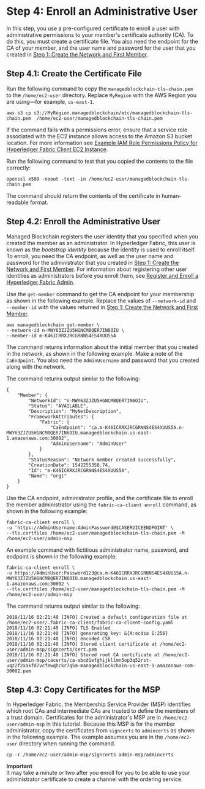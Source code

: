 # Step 4: Enroll an Administrative User<a name="get-started-enroll-admin"></a>

In this step, you use a pre\-configured certificate to enroll a user with administrative permissions to your member's certificate authority \(CA\)\. To do this, you must create a certificate file\. You also need the endpoint for the CA of your member, and the user name and password for the user that you created in [Step 1: Create the Network and First Member](get-started-create-network.md)\.

## Step 4\.1: Create the Certificate File<a name="get-started-enroll-member-create-cert"></a>

Run the following command to copy the `managedblockchain-tls-chain.pem` to the `/home/ec2-user` directory\. Replace `MyRegion` with the AWS Region you are using—for example, `us-east-1`\.

```
aws s3 cp s3://MyRegion.managedblockchain/etc/managedblockchain-tls-chain.pem  /home/ec2-user/managedblockchain-tls-chain.pem
```

If the command fails with a permissions error, ensure that a service role associated with the EC2 instance allows access to the Amazon S3 bucket location\. For more information see [Example IAM Role Permissions Policy for Hyperledger Fabric Client EC2 Instance](security_iam_hyperledger_ec2_client.md)\.

Run the following command to test that you copied the contents to the file correctly:

```
openssl x509 -noout -text -in /home/ec2-user/managedblockchain-tls-chain.pem
```

The command should return the contents of the certificate in human\-readable format\.

## Step 4\.2: Enroll the Administrative User<a name="get-started-enroll-member-enroll"></a>

Managed Blockchain registers the user identity that you specified when you created the member as an administrator\. In Hyperledger Fabric, this user is known as the *bootstrap identity* because the identity is used to enroll itself\. To enroll, you need the CA endpoint, as well as the user name and password for the administrator that you created in [Step 1: Create the Network and First Member](get-started-create-network.md)\. For information about registering other user identities as administrators before you enroll them, see [Register and Enroll a Hyperledger Fabric Admin](managed-blockchain-hyperledger-create-admin.md)\.

Use the `get-member` command to get the CA endpoint for your membership as shown in the following example\. Replace the values of `--network-id` and `--member-id` with the values returned in [Step 1: Create the Network and First Member](get-started-create-network.md)\.

```
aws managedblockchain get-member \
--network-id n-MWY63ZJZU5HGNCMBQER7IN6OIU \
--member-id m-K46ICRRXJRCGRNNS4ES4XUUS5A
```

The command returns information about the initial member that you created in the network, as shown in the following example\. Make a note of the `CaEndpoint`\. You also need the `AdminUsername` and password that you created along with the network\.

The command returns output similar to the following:

```
{
    "Member": {
        "NetworkId": "n-MWY63ZJZU5HGNCMBQER7IN6OIU", 
        "Status": "AVAILABLE", 
        "Description": "MyNetDescription", 
        "FrameworkAttributes": {
            "Fabric": {
                "CaEndpoint": "ca.m-K46ICRRXJRCGRNNS4ES4XUUS5A.n-MWY63ZJZU5HGNCMBQER7IN6OIU.managedblockchain.us-east-1.amazonaws.com:30002", 
                "AdminUsername": "AdminUser"
            }
        }, 
        "StatusReason": "Network member created successfully", 
        "CreationDate": 1542255358.74, 
        "Id": "m-K46ICRRXJRCGRNNS4ES4XUUS5A", 
        "Name": "org1"
    }
}
```

Use the CA endpoint, administrator profile, and the certificate file to enroll the member administrator using the `fabric-ca-client enroll` command, as shown in the following example:

```
fabric-ca-client enroll \
-u 'https://AdminUsername:AdminPassword@$CASERVICEENDPOINT' \
--tls.certfiles /home/ec2-user/managedblockchain-tls-chain.pem -M /home/ec2-user/admin-msp
```

An example command with fictitious administrator name, password, and endpoint is shown in the following example:

```
fabric-ca-client enroll \
-u https://AdminUser:Password123@ca.m-K46ICRRXJRCGRNNS4ES4XUUS5A.n-MWY63ZJZU5HGNCMBQER7IN6OIU.managedblockchain.us-east-1.amazonaws.com:30002 \
--tls.certfiles /home/ec2-user/managedblockchain-tls-chain.pem -M /home/ec2-user/admin-msp
```

The command returns output similar to the following:

```
2018/11/16 02:21:40 [INFO] Created a default configuration file at /home/ec2-user/.fabric-ca-client/fabric-ca-client-config.yaml
2018/11/16 02:21:40 [INFO] TLS Enabled
2018/11/16 02:21:40 [INFO] generating key: &{A:ecdsa S:256}
2018/11/16 02:21:40 [INFO] encoded CSR
2018/11/16 02:21:40 [INFO] Stored client certificate at /home/ec2-user/admin-msp/signcerts/cert.pem
2018/11/16 02:21:40 [INFO] Stored root CA certificate at /home/ec2-user/admin-msp/cacerts/ca-abcd1efghijkllmn5op3q52rst-uqz2f2xakfd7vcfewqhckr7q5m-managedblockchain-us-east-1-amazonaws-com-30002.pem
```

## Step 4\.3: Copy Certificates for the MSP<a name="get-started-enroll-member-copy-cert"></a>

In Hyperledger Fabric, the Membership Service Provider \(MSP\) identifies which root CAs and intermediate CAs are trusted to define the members of a trust domain\. Certificates for the administrator's MSP are in `/home/ec2-user/admin-msp` in this tutorial\. Because this MSP is for the member administrator, copy the certificates from `signcerts` to `admincerts` as shown in the following example\. The example assumes you are in the `/home/ec2-user` directory when running the command\.

```
cp -r /home/ec2-user/admin-msp/signcerts admin-msp/admincerts
```

**Important**  
It may take a minute or two after you enroll for you to be able to use your administrator certificate to create a channel with the ordering service\.